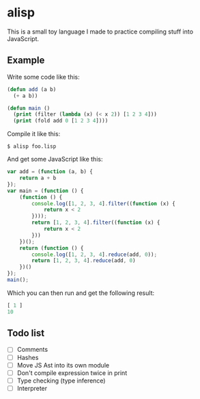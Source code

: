 # alisp

This is a small toy language I made to practice compiling stuff into JavaScript.

## Example

Write some code like this:

```lisp
(defun add (a b)
  (+ a b))

(defun main ()
  (print (filter (lambda (x) (< x 2)) [1 2 3 4]))
  (print (fold add 0 [1 2 3 4])))
```

Compile it like this:

`$ alisp foo.lisp`

And get some JavaScript like this:

```javascript
var add = (function (a, b) {
    return a + b
});
var main = (function () {
    (function () {
        console.log([1, 2, 3, 4].filter((function (x) {
            return x < 2
        })));
        return [1, 2, 3, 4].filter((function (x) {
            return x < 2
        }))
    })();
    return (function () {
        console.log([1, 2, 3, 4].reduce(add, 0));
        return [1, 2, 3, 4].reduce(add, 0)
    })()
});
main();
```

Which you can then run and get the following result:

```javascript
[ 1 ]
10
```

## Todo list

- [ ] Comments
- [ ] Hashes
- [ ] Move JS Ast into its own module
- [ ] Don't compile expression twice in print
- [ ] Type checking (type inference)
- [ ] Interpreter
